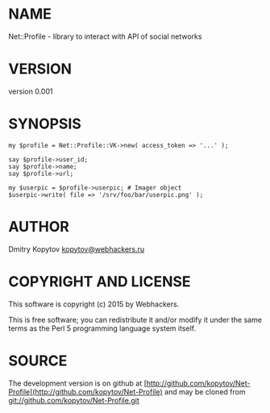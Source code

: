# NAME

Net::Profile - library to interact with API of social networks

# VERSION

version 0.001

# SYNOPSIS

    my $profile = Net::Profile::VK->new( access_token => '...' );
    
    say $profile->user_id;
    say $profile->name;
    say $profile->url;

    my $userpic = $profile->userpic; # Imager object
    $userpic->write( file => '/srv/foo/bar/userpic.png' );

# AUTHOR

Dmitry Kopytov <kopytov@webhackers.ru>

# COPYRIGHT AND LICENSE

This software is copyright (c) 2015 by Webhackers.

This is free software; you can redistribute it and/or modify it under
the same terms as the Perl 5 programming language system itself.

# SOURCE

The development version is on github at [http://github.com/kopytov/Net-Profile](http://github.com/kopytov/Net-Profile)
and may be cloned from [git://github.com/kopytov/Net-Profile.git](git://github.com/kopytov/Net-Profile.git)
